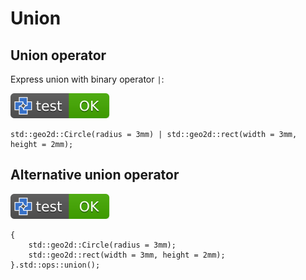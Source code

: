 # Union

## Union operator

Express union with binary operator `|`:

[![test](.test/union_operator.svg)](.test/union_operator.log)

```µcad,union_operator
std::geo2d::Circle(radius = 3mm) | std::geo2d::rect(width = 3mm, height = 2mm);
```

## Alternative union operator

[![test](.test/union_alt_operator.svg)](.test/union_alt_operator.log)

```µcad,union_alt_operator
{
    std::geo2d::Circle(radius = 3mm);
    std::geo2d::rect(width = 3mm, height = 2mm);
}.std::ops::union();
```
